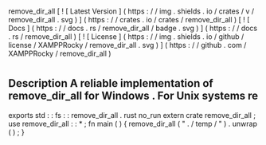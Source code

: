 #
remove_dir_all
[
!
[
Latest
Version
]
(
https
:
/
/
img
.
shields
.
io
/
crates
/
v
/
remove_dir_all
.
svg
)
]
(
https
:
/
/
crates
.
io
/
crates
/
remove_dir_all
)
[
!
[
Docs
]
(
https
:
/
/
docs
.
rs
/
remove_dir_all
/
badge
.
svg
)
]
(
https
:
/
/
docs
.
rs
/
remove_dir_all
)
[
!
[
License
]
(
https
:
/
/
img
.
shields
.
io
/
github
/
license
/
XAMPPRocky
/
remove_dir_all
.
svg
)
]
(
https
:
/
/
github
.
com
/
XAMPPRocky
/
remove_dir_all
)
#
#
Description
A
reliable
implementation
of
remove_dir_all
for
Windows
.
For
Unix
systems
re
-
exports
std
:
:
fs
:
:
remove_dir_all
.
rust
no_run
extern
crate
remove_dir_all
;
use
remove_dir_all
:
:
*
;
fn
main
(
)
{
remove_dir_all
(
"
.
/
temp
/
"
)
.
unwrap
(
)
;
}
